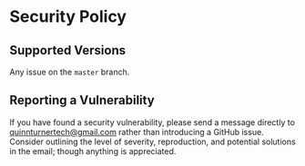 # Security Policy

## Supported Versions

Any issue on the `master` branch.

## Reporting a Vulnerability

If you have found a security vulnerability, please send a message directly to quinnturnertech@gmail.com rather than introducing a GitHub issue.
Consider outlining the level of severity, reproduction, and potential solutions in the email; though anything is appreciated.
